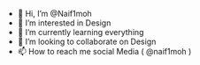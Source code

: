 - 👋 Hi, I’m @Naif1moh
- 👀 I’m interested in Design
- 🌱 I’m currently learning everything
- 💞️ I’m looking to collaborate on Design
- 📫 How to reach me social Media ( @naif1moh ) 

<!---
Naif1moh/Naif1moh is a ✨ special ✨ repository because its `README.md` (this file) appears on your GitHub profile.
You can click the Preview link to take a look at your changes.
--->
